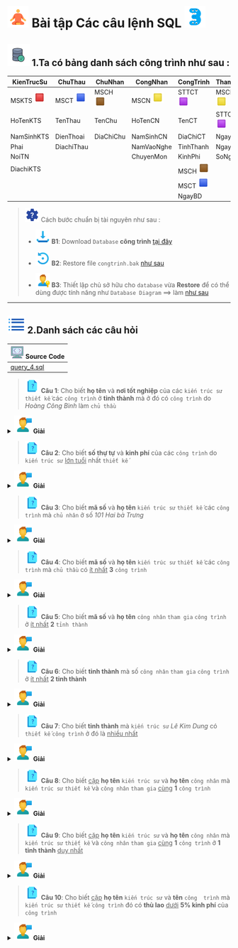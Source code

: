 # ![icons8gurupng](https://raw.githubusercontent.com/Zenfection/Image/master/2021/03/21-18-12-52-icons8-guru.png) Bài tập Các câu lệnh SQL ![icons8-3_cute.png](https://raw.githubusercontent.com/Zenfection/Image/master/2021/05/10-15-18-29-icons8-3_cute.png)

## ![icons8-database_view.png](https://raw.githubusercontent.com/Zenfection/Image/master/2021/05/10-13-17-41-icons8-database_view.png) 1.Ta có bảng danh sách công trình như sau :

| KienTrucSu                                                                                                                       | ChuThau                                                                                                                           | ChuNhan                                                                                                                             | CongNhan                                                                                                                              | CongTrinh                                                                                                                              | ThamGia                                                                                                                                | ThietKe                                                                                                                                |
| -------------------------------------------------------------------------------------------------------------------------------- | --------------------------------------------------------------------------------------------------------------------------------- | ----------------------------------------------------------------------------------------------------------------------------------- | ------------------------------------------------------------------------------------------------------------------------------------- | -------------------------------------------------------------------------------------------------------------------------------------- | -------------------------------------------------------------------------------------------------------------------------------------- | -------------------------------------------------------------------------------------------------------------------------------------- |
| MSKTS ![icons8redsquarepng](https://raw.githubusercontent.com/Zenfection/Image/master/2021/03/21-18-03-33-icons8-red_square.png) | MSCT ![icons8bluesquarepng](https://raw.githubusercontent.com/Zenfection/Image/master/2021/03/21-18-03-59-icons8-blue_square.png) | MSCH ![icons8brownsquarepng](https://raw.githubusercontent.com/Zenfection/Image/master/2021/03/21-18-10-46-icons8-brown_square.png) | MSCN ![icons8yellowsquarepng](https://raw.githubusercontent.com/Zenfection/Image/master/2021/03/21-18-04-23-icons8-yellow_square.png) | STTCT ![icons8purplesquarepng](https://raw.githubusercontent.com/Zenfection/Image/master/2021/03/21-18-10-02-icons8-purple_square.png) | MSCN ![icons8yellowsquarepng](https://raw.githubusercontent.com/Zenfection/Image/master/2021/03/21-18-04-23-icons8-yellow_square.png)  | MSKTS ![icons8redsquarepng](https://raw.githubusercontent.com/Zenfection/Image/master/2021/03/21-18-03-33-icons8-red_square.png)       |
| HoTenKTS                                                                                                                         | TenThau                                                                                                                           | TenChu                                                                                                                              | HoTenCN                                                                                                                               | TenCT                                                                                                                                  | STTCT ![icons8purplesquarepng](https://raw.githubusercontent.com/Zenfection/Image/master/2021/03/21-18-10-02-icons8-purple_square.png) | STTCT ![icons8purplesquarepng](https://raw.githubusercontent.com/Zenfection/Image/master/2021/03/21-18-10-02-icons8-purple_square.png) |
| NamSinhKTS                                                                                                                       | DienThoai                                                                                                                         | DiaChiChu                                                                                                                           | NamSinhCN                                                                                                                             | DiaChiCT                                                                                                                               | NgayTG                                                                                                                                 | ThuLao                                                                                                                                 |
| Phai                                                                                                                             | DiachiThau                                                                                                                        |                                                                                                                                     | NamVaoNghe                                                                                                                            | TinhThanh                                                                                                                              | NgayTG                                                                                                                                 |                                                                                                                                        |
| NoiTN                                                                                                                            |                                                                                                                                   |                                                                                                                                     | ChuyenMon                                                                                                                             | KinhPhi                                                                                                                                | SoNgay                                                                                                                                 |                                                                                                                                        |
| DiachiKTS                                                                                                                        |                                                                                                                                   |                                                                                                                                     |                                                                                                                                       | MSCH ![icons8brownsquarepng](https://raw.githubusercontent.com/Zenfection/Image/master/2021/03/21-18-10-46-icons8-brown_square.png)    |                                                                                                                                        |                                                                                                                                        |
|                                                                                                                                  |                                                                                                                                   |                                                                                                                                     |                                                                                                                                       | MSCT ![icons8bluesquarepng](https://raw.githubusercontent.com/Zenfection/Image/master/2021/03/21-18-03-59-icons8-blue_square.png)      |                                                                                                                                        |                                                                                                                                        |
|                                                                                                                                  |                                                                                                                                   |                                                                                                                                     |                                                                                                                                       | NgayBD                                                                                                                                 |                                                                                                                                        |                                                                                                                                        |

> ![icons8howquestpng](https://raw.githubusercontent.com/Zenfection/Image/master/2021/05/10-13-09-24-icons8-how_quest.png) Cách bước chuẩn bị tài nguyên như sau :
> 
> - ![icons8downloadpng](https://raw.githubusercontent.com/Zenfection/Image/master/2021/05/10-13-00-54-icons8-download.png) **B1**: Download `Database` **công trình** [tại đây](https://github.com/Zenfection/CTU/raw/main/HocPhan/CT180-Co_so_du_lieu/Baitap/2.Cau_lenh_SQL/congtrinh.bak)
> 
> - ![icons8restorepng](https://raw.githubusercontent.com/Zenfection/Image/master/2021/05/10-13-01-06-icons8-restore.png) **B2**: Restore file `congtrinh.bak` [như sau](https://www.youtube.com/watch?v=oo4C-As6caI)
> 
> - ![icons8landlordpng](https://raw.githubusercontent.com/Zenfection/Image/master/2021/05/10-13-01-39-icons8-landlord.png) **B3**: Thiết lập chủ sở hữu cho `database` vừa **Restore** để có thể dùng được tính năng như `Database Diagram` ==> làm [như sau](https://www.youtube.com/watch?v=Xbxu2hrssHk)

---

## <img title="" src="https://raw.githubusercontent.com/Zenfection/Image/master/2021/05/10-15-19-04-icons8-questionnaire.png" alt="icons8-questionnaire.png" width="40"> 2.Danh sách các câu hỏi

| ![icons8googlecode30pxpng](https://raw.githubusercontent.com/Zenfection/Image/master/2021/05/08-10-24-29-icons8_google_code_30px.png) Source Code |
| ------------------------------------------------------------------------------------------------------------------------------------------------- |
| [query_4.sql](https://github.com/Zenfection/CTU/blob/main/HocPhan/CT180-Co_so_du_lieu/Baitap/2.Cau_lenh_SQL/bai1/query_4.sql)                     |

> ![icons8questionspng](https://raw.githubusercontent.com/Zenfection/Image/master/2021/03/17-08-59-15-icons8-questions.png) **Câu 1**: Cho biết **họ tên** và **nơi tốt nghiệp** của các `kiến trúc sư` `thiết kế` các `công trình` ở **tỉnh thành** mà ở đó có `công trình` do *Hoàng Công Bình* làm `chủ thầu`

<details>
<summary><b><img src="https://raw.githubusercontent.com/Zenfection/Image/master/2021/03/08-16-44-05-icons8-consultation.png" width ="40"> Giải</b></summary>

<br>

```sql
SELECT KTS.HOTENKTS,KTS.NOITN
FROM dbo.kientrucsu as KTS, dbo.congtrinh as CongT, dbo.chuthau as ChuT, dbo.thietke as TK
WHERE TK.MSKTS = KTS.MSKTS
AND TK.STTCT = CongT.STTCT
AND ChuT.MSCT = CongT.MSCT
AND ChuT.TENTHAU = 'hoang cong binh'
GROUP BY CongT.TINHTHANH,KTS.HOTENKTS,KTS.NOITN
```

⇨  `6` records

---

</details>

> ![icons8questionspng](https://raw.githubusercontent.com/Zenfection/Image/master/2021/03/17-08-59-15-icons8-questions.png) **Câu 2**: Cho biết **số thự tự** và **kinh phí** của các `công trình` do `kiến trúc sư` <u>lớn tuổi</u> nhất `thiết kế`

<details>
<summary><b><img src="https://raw.githubusercontent.com/Zenfection/Image/master/2021/03/08-16-44-05-icons8-consultation.png" width ="40"> Giải</b></summary>

<br>

```sql

```

⇨  

---

</details>

> ![icons8questionspng](https://raw.githubusercontent.com/Zenfection/Image/master/2021/03/17-08-59-15-icons8-questions.png) **Câu 3**: Cho biết **mã số** và **họ tên** `kiến trúc sư` `thiết kế` các `công trình` mà `chủ nhân` ở số *101 Hai bà Trưng*

<details>
<summary><b><img src="https://raw.githubusercontent.com/Zenfection/Image/master/2021/03/08-16-44-05-icons8-consultation.png" width ="40"> Giải</b></summary>

<br>

```sql

```

⇨  

---

</details>

> ![icons8questionspng](https://raw.githubusercontent.com/Zenfection/Image/master/2021/03/17-08-59-15-icons8-questions.png) **Câu 4**: Cho biết **mã số** và **họ tên** `kiến trúc sư` `thiết kế` các `công trình` mà `chủ thầu` có <u>ít nhất</u> **3** `công trình`

<details>
<summary><b><img src="https://raw.githubusercontent.com/Zenfection/Image/master/2021/03/08-16-44-05-icons8-consultation.png" width ="40"> Giải</b></summary>

<br>

```sql
CREATE VIEW temp as 
SELECT ChuT.TENTHAU
FROM dbo.kientrucsu as KTS, dbo.congtrinh as CongT, dbo.chuthau as ChuT, dbo.thietke as TK
WHERE TK.MSKTS = KTS.MSKTS
AND TK.STTCT = CongT.STTCT
AND ChuT.MSCT = CongT.MSCT
GROUP BY ChuT.TENTHAU
HAVING COUNT(CongT.TENCT) > 3
GO

SELECT DISTINCT KTS.MSKTS, KTS.HOTENKTS
FROM dbo.kientrucsu as KTS, dbo.congtrinh as CongT, dbo.chuthau as ChuT, dbo.thietke as TK, dbo.temp as t
WHERE TK.MSKTS = KTS.MSKTS
AND TK.STTCT = CongT.STTCT
AND ChuT.MSCT = CongT.MSCT
AND t.TENTHAU = ChuT.TENTHAU
GO

DROP VIEW temp
```

⇨  `10` records

---

</details>

> ![icons8questionspng](https://raw.githubusercontent.com/Zenfection/Image/master/2021/03/17-08-59-15-icons8-questions.png) **Câu 5**: Cho biết **mã số** và **họ tên** `công nhân` `tham gia` `công trình` ở <u>ít nhất</u> **2** `tỉnh thành`

<details>
<summary><b><img src="https://raw.githubusercontent.com/Zenfection/Image/master/2021/03/08-16-44-05-icons8-consultation.png" width ="40"> Giải</b></summary>

<br>

```sql
SELECT DISTINCT CN.MSCN,CN.HOTENCN
FROM dbo.congtrinh as CongT, dbo.congnhan as CN, dbo.thamgia as TG
WHERE TG.MSCN = CN.MSCN
AND TG.STTCT = CongT.STTCT
GROUP BY CN.HOTENCN, CN.MSCN
HAVING COUNT(CongT.TINHTHANH) > 2
```

⇨  `85` records

---

</details>

> ![icons8questionspng](https://raw.githubusercontent.com/Zenfection/Image/master/2021/03/17-08-59-15-icons8-questions.png) **Câu 6**: Cho biết **tỉnh thành** mà số `công nhân` `tham gia` `công trình` ở <u>ít nhất</u> **2 tỉnh thành**

<details>
<summary><b><img src="https://raw.githubusercontent.com/Zenfection/Image/master/2021/03/08-16-44-05-icons8-consultation.png" width ="40"> Giải</b></summary>

<br>

```sql
CREATE VIEW temp AS
SELECT CongT.TINHTHANH, COUNT(CN.HOTENCN) as SoCN_TinhThanh
FROM dbo.congtrinh as CongT, dbo.congnhan as CN, dbo.thamgia as TG
WHERE TG.MSCN = CN.MSCN
AND TG.STTCT = CongT.STTCT
GROUP BY CongT.TINHTHANH
GO

DECLARE @Max_SoCN_TinhThanh INT
SELECT @Max_SoCN_TinhThanh = MAX(SoCN_TinhThanh) FROM temp

SELECT TINHTHANH
FROM temp
WHERE SoCN_TinhThanh = @Max_SoCN_TinhThanh
GO

DROP VIEW temp
```

⇨  `1` record

---

</details>

> ![icons8questionspng](https://raw.githubusercontent.com/Zenfection/Image/master/2021/03/17-08-59-15-icons8-questions.png) **Câu 7**: Cho biết **tỉnh thành** mà `kiến trúc sư` *Lê Kim Dung* có `thiết kế` `công trình` ở đó là <u>nhiều nhất</u> 

<details>
<summary><b><img src="https://raw.githubusercontent.com/Zenfection/Image/master/2021/03/08-16-44-05-icons8-consultation.png" width ="40"> Giải</b></summary>

<br>

```sql
DECLARE @Min_ThuLao_lekimdung INT

SELECT @Min_ThuLao_lekimdung = MIN(TK.THULAO)
FROM dbo.kientrucsu as KTS, dbo.congtrinh as CongT, dbo.thietke as TK
WHERE TK.STTCT = CongT.STTCT
AND TK.MSKTS = KTS.MSKTS
AND KTS.HOTENKTS = 'Le Kim Dung'

SELECT CongT.TINHTHANH
FROM dbo.kientrucsu as KTS, dbo.congtrinh as CongT, dbo.thietke as TK
WHERE TK.STTCT = CongT.STTCT
AND TK.MSKTS = KTS.MSKTS
AND KTS.HOTENKTS = 'Le Kim Dung'
AND TK.THULAO = @Min_ThuLao_lekimdung
```

⇨  `1` record

---

</details>

> ![icons8questionspng](https://raw.githubusercontent.com/Zenfection/Image/master/2021/03/17-08-59-15-icons8-questions.png) **Câu 8**: Cho biết <u>cặp</u> **họ tên** `kiến trúc sư` và **họ tên** `công nhân` mà `kiến trúc sư` `thiết kế`  và `công nhân` `tham gia` <u>cùng</u> **1** `công trình`

<details>
<summary><b><img src="https://raw.githubusercontent.com/Zenfection/Image/master/2021/03/08-16-44-05-icons8-consultation.png" width ="40"> Giải</b></summary>

<br>

```sql

```

⇨  

---

</details>

> ![icons8questionspng](https://raw.githubusercontent.com/Zenfection/Image/master/2021/03/17-08-59-15-icons8-questions.png) **Câu 9**: Cho biết <u>cặp</u> **họ tên** `kiến trúc sư` và **họ tên** `công nhân` mà `kiến trúc sư` `thiết kế` và `công nhân` `tham gia` <u>cùng</u> **1** `công trình` ở **1 tỉnh thành** <u>duy nhất</u>

<details>
<summary><b><img src="https://raw.githubusercontent.com/Zenfection/Image/master/2021/03/08-16-44-05-icons8-consultation.png" width ="40"> Giải</b></summary>

<br>

```sql

```

⇨  

---

</details>

> ![icons8questionspng](https://raw.githubusercontent.com/Zenfection/Image/master/2021/03/17-08-59-15-icons8-questions.png) **Câu 10**: Cho biết <u>cặp</u> **họ tên** `kiến trúc sư` và **tên** `công  trình` mà `kiến trúc sư` `thiết kế` `công trình` đó có **thù lao** <u>dưới</u> **5% kinh phí** của `công trình`

<details>
<summary><b><img src="https://raw.githubusercontent.com/Zenfection/Image/master/2021/03/08-16-44-05-icons8-consultation.png" width ="40"> Giải</b></summary>

<br>

```sql
SELECT DISTINCT KTS.HOTENKTS, CongT.TENCT
FROM dbo.kientrucsu as KTS, dbo.congtrinh as CongT, dbo.congnhan as CN, dbo.thamgia as TG, dbo.thietke as TK
WHERE TK.STTCT = CongT.STTCT
AND TK.MSKTS = KTS.MSKTS
AND TG.MSCN = CN.MSCN
AND TG.STTCT = CongT.STTCT
AND TK.THULAO < (CongT.KINHPHI / 100) * 5
```

⇨  `26` records

---

</details>